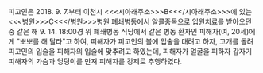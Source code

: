 피고인은 2018. 9. 7.부터 이천시 <<<시아래주소>>>B<<</시아래주소>>>에 있는 <<<병원>>>C<<</병원>>>병원 폐쇄병동에서 알콜중독으로 입원치료를 받아오던 중 같은 해 9. 14. 18:00경 위 폐쇄병동 식당에서 같은 병동 환자인 피해자(여, 20세)에게 "뽀뽀를 해 달라"고 하여, 피해자가 피고인의 볼에 입술을 대려고 하자, 고개를 돌려 피고인의 입술을 피해자의 입술에 맞추려고 하였는데, 피해자가 얼굴을 피하자 갑자기 피해자의 가슴과 엉덩이를 만져 피해자를 강제로 추행하였다.